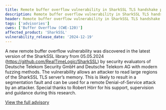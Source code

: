```yaml
---
title: Remote buffer overflow vulnerability in SharkSSL TLS handshake processing
description: Remote buffer overflow vulnerability in SharkSSL TLS handshake processing
header: Remote buffer overflow vulnerability in SharkSSL TLS handshake processing
tags: ['advisories']
cwes: ['Buffer Overflow (CWE-120)']
affected_product: 'SharkSSL'
vulnerability_release_date: '2024-12-19'
---
```


A new remote buffer overflow vulnerability was discovered in the latest version of the SharkSSL library
from 05.05.2024 (https://github.com/RealTimeLogic/SharkSSL) by security evaluators of Deutsche
Telekom Security GmbH and Deutsche Telekom AG with modern fuzzing methods. <!--more-->The vulnerability allows
an attacker to read large regions of the SharkSSL TLS server’s memory. This is likely to result in a
segmentation fault and can be used for a remote Denial-of-Service attack by an attacker.
Special thanks to Robert Hörr for his support, supervision and guidance during this research.

[View the full advisory](/assets/advisories/CVE_2024_53379_report_sharkSSL_ClientHello.pdf)
